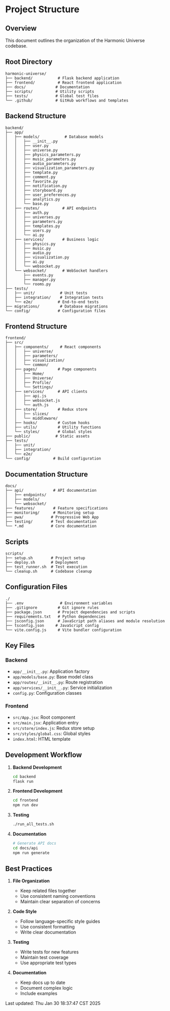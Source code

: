 # Project Structure

## Overview

This document outlines the organization of the Harmonic Universe codebase.

## Root Directory

```
harmonic-universe/
├── backend/           # Flask backend application
├── frontend/          # React frontend application
├── docs/             # Documentation
├── scripts/          # Utility scripts
├── tests/            # Global test files
└── .github/          # GitHub workflows and templates
```

## Backend Structure

```
backend/
├── app/
│   ├── models/           # Database models
│   │   ├── __init__.py
│   │   ├── user.py
│   │   ├── universe.py
│   │   ├── physics_parameters.py
│   │   ├── music_parameters.py
│   │   ├── audio_parameters.py
│   │   ├── visualization_parameters.py
│   │   ├── template.py
│   │   ├── comment.py
│   │   ├── favorite.py
│   │   ├── notification.py
│   │   ├── storyboard.py
│   │   ├── user_preferences.py
│   │   ├── analytics.py
│   │   └── base.py
│   ├── routes/          # API endpoints
│   │   ├── auth.py
│   │   ├── universes.py
│   │   ├── parameters.py
│   │   ├── templates.py
│   │   ├── users.py
│   │   └── ai.py
│   ├── services/        # Business logic
│   │   ├── physics.py
│   │   ├── music.py
│   │   ├── audio.py
│   │   ├── visualization.py
│   │   ├── ai.py
│   │   └── websocket.py
│   └── websocket/       # WebSocket handlers
│       ├── events.py
│       ├── manager.py
│       └── rooms.py
├── tests/
│   ├── unit/           # Unit tests
│   ├── integration/    # Integration tests
│   └── e2e/           # End-to-end tests
├── migrations/         # Database migrations
└── config/            # Configuration files
```

## Frontend Structure

```
frontend/
├── src/
│   ├── components/     # React components
│   │   ├── universe/
│   │   ├── parameters/
│   │   ├── visualization/
│   │   └── common/
│   ├── pages/         # Page components
│   │   ├── Home/
│   │   ├── Universe/
│   │   ├── Profile/
│   │   └── Settings/
│   ├── services/      # API clients
│   │   ├── api.js
│   │   ├── websocket.js
│   │   └── auth.js
│   ├── store/         # Redux store
│   │   ├── slices/
│   │   └── middleware/
│   ├── hooks/         # Custom hooks
│   ├── utils/         # Utility functions
│   └── styles/        # Global styles
├── public/           # Static assets
├── tests/
│   ├── unit/
│   ├── integration/
│   └── e2e/
└── config/          # Build configuration
```

## Documentation Structure

```
docs/
├── api/             # API documentation
│   ├── endpoints/
│   ├── models/
│   └── websocket/
├── features/        # Feature specifications
├── monitoring/      # Monitoring setup
├── pwa/            # Progressive Web App
├── testing/        # Test documentation
└── *.md            # Core documentation
```

## Scripts

```
scripts/
├── setup.sh        # Project setup
├── deploy.sh       # Deployment
├── test_runner.sh  # Test execution
└── cleanup.sh      # Codebase cleanup
```

## Configuration Files

```
./
├── .env                # Environment variables
├── .gitignore         # Git ignore rules
├── package.json       # Project dependencies and scripts
├── requirements.txt   # Python dependencies
├── jsconfig.json      # JavaScript path aliases and module resolution
├── tsconfig.json     # JavaScript config
└── vite.config.js     # Vite bundler configuration
```

## Key Files

### Backend

- `app/__init__.py`: Application factory
- `app/models/base.py`: Base model class
- `app/routes/__init__.py`: Route registration
- `app/services/__init__.py`: Service initialization
- `config.py`: Configuration classes

### Frontend

- `src/App.jsx`: Root component
- `src/main.jsx`: Application entry
- `src/store/index.js`: Redux store setup
- `src/styles/global.css`: Global styles
- `index.html`: HTML template

## Development Workflow

1. **Backend Development**

   ```bash
   cd backend
   flask run
   ```

2. **Frontend Development**

   ```bash
   cd frontend
   npm run dev
   ```

3. **Testing**

   ```bash
   ./run_all_tests.sh
   ```

4. **Documentation**
   ```bash
   # Generate API docs
   cd docs/api
   npm run generate
   ```

## Best Practices

1. **File Organization**

   - Keep related files together
   - Use consistent naming conventions
   - Maintain clear separation of concerns

2. **Code Style**

   - Follow language-specific style guides
   - Use consistent formatting
   - Write clear documentation

3. **Testing**

   - Write tests for new features
   - Maintain test coverage
   - Use appropriate test types

4. **Documentation**
   - Keep docs up to date
   - Document complex logic
   - Include examples

Last updated: Thu Jan 30 18:37:47 CST 2025
